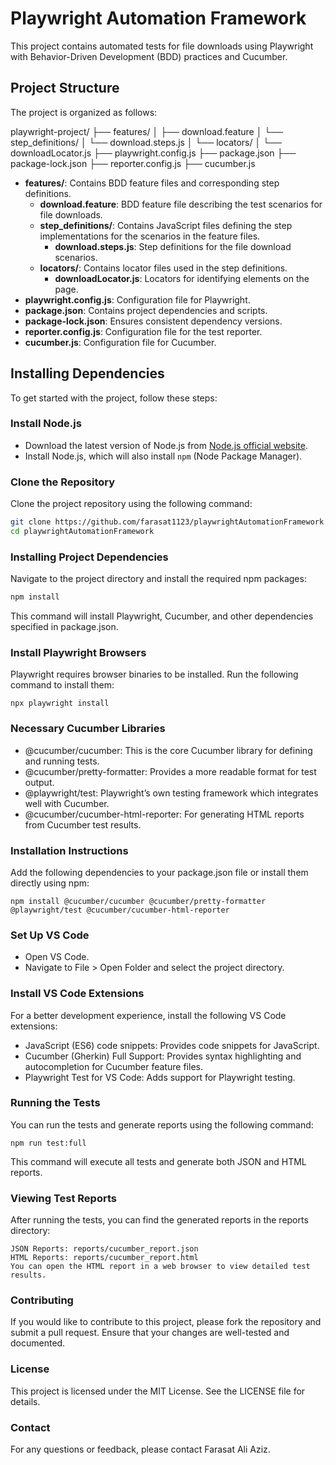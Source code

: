 # Playwright Automation Framework

This project contains automated tests for file downloads using Playwright with Behavior-Driven Development (BDD) practices and Cucumber.

## Project Structure

The project is organized as follows:

playwright-project/ ├── features/ │ ├── download.feature │ └── step_definitions/ │ └── download.steps.js │ └── locators/ │ └── downloadLocator.js ├── playwright.config.js ├── package.json ├── package-lock.json ├── reporter.config.js ├── cucumber.js


- **features/**: Contains BDD feature files and corresponding step definitions.
  - **download.feature**: BDD feature file describing the test scenarios for file downloads.
  - **step_definitions/**: Contains JavaScript files defining the step implementations for the scenarios in the feature files.
    - **download.steps.js**: Step definitions for the file download scenarios.
  - **locators/**: Contains locator files used in the step definitions.
    - **downloadLocator.js**: Locators for identifying elements on the page.
- **playwright.config.js**: Configuration file for Playwright.
- **package.json**: Contains project dependencies and scripts.
- **package-lock.json**: Ensures consistent dependency versions.
- **reporter.config.js**: Configuration file for the test reporter.
- **cucumber.js**: Configuration file for Cucumber.

## Installing Dependencies

To get started with the project, follow these steps:

### Install Node.js

- Download the latest version of Node.js from [Node.js official website](https://nodejs.org/).
- Install Node.js, which will also install `npm` (Node Package Manager).

### Clone the Repository

Clone the project repository using the following command:

```bash
git clone https://github.com/farasat1123/playwrightAutomationFramework.git
cd playwrightAutomationFramework
```

### Installing Project Dependencies

Navigate to the project directory and install the required npm packages:

```bash
npm install
```

This command will install Playwright, Cucumber, and other dependencies specified in package.json.

### Install Playwright Browsers
Playwright requires browser binaries to be installed. Run the following command to install them:
```
npx playwright install
```

### Necessary Cucumber Libraries
- @cucumber/cucumber: This is the core Cucumber library for defining and running tests.
- @cucumber/pretty-formatter: Provides a more readable format for test output.
- @playwright/test: Playwright’s own testing framework which integrates well with Cucumber.
- @cucumber/cucumber-html-reporter: For generating HTML reports from Cucumber test results.

### Installation Instructions
Add the following dependencies to your package.json file or install them directly using npm:
```
npm install @cucumber/cucumber @cucumber/pretty-formatter @playwright/test @cucumber/cucumber-html-reporter
```

### Set Up VS Code
- Open VS Code.
- Navigate to File > Open Folder and select the project directory.
### Install VS Code Extensions
For a better development experience, install the following VS Code extensions:
- JavaScript (ES6) code snippets: Provides code snippets for JavaScript.
- Cucumber (Gherkin) Full Support: Provides syntax highlighting and autocompletion for Cucumber feature files.
- Playwright Test for VS Code: Adds support for Playwright testing.

### Running the Tests
You can run the tests and generate reports using the following command:
```
npm run test:full
```

This command will execute all tests and generate both JSON and HTML reports.

### Viewing Test Reports
After running the tests, you can find the generated reports in the reports directory:
```
JSON Reports: reports/cucumber_report.json
HTML Reports: reports/cucumber_report.html
You can open the HTML report in a web browser to view detailed test results.
```

### Contributing
If you would like to contribute to this project, please fork the repository and submit a pull request. Ensure that your changes are well-tested and documented.

### License
This project is licensed under the MIT License. See the LICENSE file for details.

### Contact
For any questions or feedback, please contact Farasat Ali Aziz.
